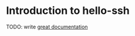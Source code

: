 # Introduction to hello-ssh

TODO: write [great documentation](http://jacobian.org/writing/what-to-write/)
